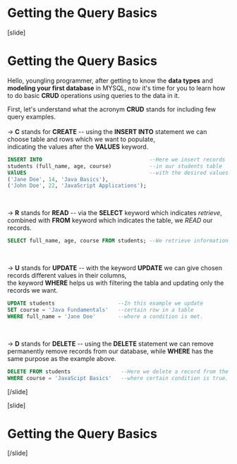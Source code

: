 # Getting the Query Basics

[slide]

# Getting the Query Basics


Hello, youngling programmer, after getting to know the **data types** and **modeling your first database** in MYSQL, now it's time for you to learn how to do basic **CRUD** operations using queries to the data in it.

First, let's understand what the acronym **CRUD** stands for including few query examples.<br/>
<br/>
-> **C** stands for **CREATE** -- using the **INSERT INTO** statement we can choose table and rows which we want to populate,  
 indicating the values after the **VALUES** keyword.

``` SQL
INSERT INTO                                  --Here we insert records
students (full_name, age, course)            --in our students table
VAlUES                                       --with the desired values.
('Jane Doe', 14, 'Java Basics'),               
('John Doe', 22, 'JavaScript Applications');
```
<br/>

-> **R** stands for **READ** -- via the **SELECT** keyword which indicates *retrieve*,  
 combined with **FROM** keyword which indicates the table, we *READ* our records.    


``` SQL
SELECT full_name, age, course FROM students; --We retrieve information for the name, age, and course about our students.
```
<br/>

-> **U** stands for **UPDATE** -- with the keyword **UPDATE** we can give chosen records different values in their columns,<br/>
the keyword **WHERE** helps us with filtering the tabla and updating only the records we want. 

``` SQL
UPDATE students                    --In this example we update
SET course = 'Java Fundamentals'   --certain row in a table
WHERE full_name = 'Jane Doe'       --where a condition is met.
```
<br/>

-> **D** stands for **DELETE** -- using the **DELETE** statement we can remove permanently remove records from our database,
while **WHERE** has the same purpose as the example above.

```SQL
DELETE FROM students                --Here we delete a record from the table students
WHERE course = 'JavaScipt Basics'   --where certain condition is true.
```
[/slide]

[slide]
# Getting the Query Basics

[/slide]